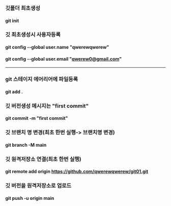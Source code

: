 ### 깃폴더 최초생성
#### git init
### 깃 최초생성시 사용자등록
#### git config --global user.name "qwerewqwerew"
#### git config --global user.email "qwerew0@gmail.com"

----
### git 스테이지 에어리어에 파일등록
#### git add .
### 깃 버전생성 메시지는 "first commit"
#### git commit -m "first commit"
### 깃 브랜치 명 변경(최초 한번 실행-> 브랜치명 변경)
#### git branch -M main
### 깃 원격저장소 연결(최초 한번 실행)
#### git remote add origin https://github.com/qwerewqwerew/git01.git
### 깃 버전을 원격저장소로 업로드
#### git push -u origin main